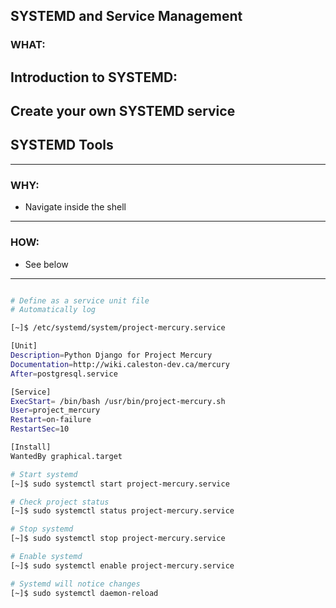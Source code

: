 ## SYSTEMD and Service Management ##

### WHAT: ###
Introduction to SYSTEMD:
- 

Create your own SYSTEMD service
- 

SYSTEMD Tools
- 
---

### WHY: ###
- Navigate inside the shell
---

### HOW: ####
- See below
---

```bash

# Define as a service unit file
# Automatically log 

[~]$ /etc/systemd/system/project-mercury.service

[Unit]
Description=Python Django for Project Mercury
Documentation=http://wiki.caleston-dev.ca/mercury
After=postgresql.service

[Service]
ExecStart= /bin/bash /usr/bin/project-mercury.sh
User=project_mercury
Restart=on-failure
RestartSec=10

[Install]
WantedBy graphical.target

# Start systemd
[~]$ sudo systemctl start project-mercury.service

# Check project status
[~]$ sudo systemctl status project-mercury.service

# Stop systemd
[~]$ sudo systemctl stop project-mercury.service

# Enable systemd
[~]$ sudo systemctl enable project-mercury.service

# Systemd will notice changes
[~]$ sudo systemctl daemon-reload

```


